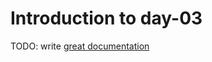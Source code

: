 # Introduction to day-03

TODO: write [great documentation](http://jacobian.org/writing/what-to-write/)
